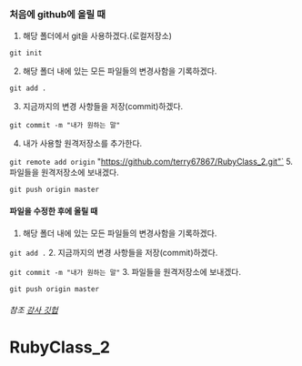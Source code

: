 ### 처음에 github에 올릴 때
1. 해당 폴더에서 git을 사용하겠다.(로컬저장소)

  `git init`

2. 해당 폴더 내에 있는 모든 파일들의 변경사함을 기록하겠다.

  `git add .`

3. 지금까지의 변경 사항들을 저장(commit)하겠다.

  `git commit -m "내가 원하는 말"`

4. 내가 사용할 원격저장소를 추가한다.

  `git remote add origin` "https://github.com/terry67867/RubyClass_2.git"`
5. 파일들을 원격저장소에 보내겠다.

  `git push origin master`

#### 파일을 수정한 후에 올릴 때
1. 해당 폴더 내에 있는 모든 파일들의 변경사함을 기록하겠다.

  `git add .`
2. 지금까지의 변경 사항들을 저장(commit)하겠다.

  `git commit -m "내가 원하는 말"`
3. 파일들을 원격저장소에 보내겠다.

  `git push origin master`

###### 참조 [강사 깃헙](https://github.com/classtak)
# RubyClass_2
